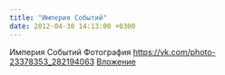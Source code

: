 ```yaml
---
title: "Империя Событий"
date: 2012-04-30 14:13:00 +0300
---
```


Империя Событий
Фотография
<a class="vk-attach" href="https://vk.com/photo-23378353_282194063">https://vk.com/photo-23378353_282194063</a>
<a class="vk-attach" href="https://vk.com/photo-23378353_282194063">Вложение</a>
